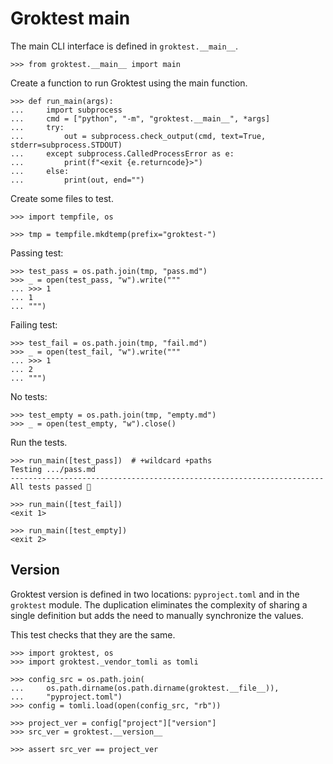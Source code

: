 # Groktest main

The main CLI interface is defined in `groktest.__main__`.

    >>> from groktest.__main__ import main

Create a function to run Groktest using the main function.

    >>> def run_main(args):
    ...     import subprocess
    ...     cmd = ["python", "-m", "groktest.__main__", *args]
    ...     try:
    ...         out = subprocess.check_output(cmd, text=True, stderr=subprocess.STDOUT)
    ...     except subprocess.CalledProcessError as e:
    ...         print(f"<exit {e.returncode}>")
    ...     else:
    ...         print(out, end="")

Create some files to test.

    >>> import tempfile, os

    >>> tmp = tempfile.mkdtemp(prefix="groktest-")

Passing test:

    >>> test_pass = os.path.join(tmp, "pass.md")
    >>> _ = open(test_pass, "w").write("""
    ... >>> 1
    ... 1
    ... """)

Failing test:

    >>> test_fail = os.path.join(tmp, "fail.md")
    >>> _ = open(test_fail, "w").write("""
    ... >>> 1
    ... 2
    ... """)

No tests:

    >>> test_empty = os.path.join(tmp, "empty.md")
    >>> _ = open(test_empty, "w").close()

Run the tests.

    >>> run_main([test_pass])  # +wildcard +paths
    Testing .../pass.md
    ----------------------------------------------------------------------
    All tests passed 🎉

    >>> run_main([test_fail])
    <exit 1>

    >>> run_main([test_empty])
    <exit 2>

## Version

Groktest version is defined in two locations: `pyproject.toml` and in
the `groktest` module. The duplication eliminates the complexity of
sharing a single definition but adds the need to manually synchronize
the values.

This test checks that they are the same.

    >>> import groktest, os
    >>> import groktest._vendor_tomli as tomli

    >>> config_src = os.path.join(
    ...     os.path.dirname(os.path.dirname(groktest.__file__)),
    ...     "pyproject.toml")
    >>> config = tomli.load(open(config_src, "rb"))

    >>> project_ver = config["project"]["version"]
    >>> src_ver = groktest.__version__

    >>> assert src_ver == project_ver
